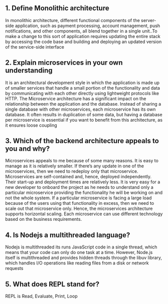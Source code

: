 ## 1. Define Monolithic architecture
 In monolithic architecture, different functional components of the server-side application, such as payment processing, account management, push notifications, and other components, all blend together in a single unit..To make a change to this sort of application requires updating the entire stack by accessing the code base and building and deploying an updated version of the service-side interface
 
 ## 2. Explain microservices in your own understanding
 It is an architectural development style in which the application is made up of smaller services that handle a small portion of the functionality and data by communicating with each other directly using lightweight protocols like HTTP.
 The Microservice architecture has a significant impact on the relationship between the application and the database. Instead of sharing a single database with other microservices, each microservice has its own database. It often results in duplication of some data, but having a database per microservice is essential if you want to benefit from this architecture, as it ensures loose coupling
 
 ## 3. Which of the backend architecture appeals to you and why?
 Microservices appeals to me because of some many reasons.
 It is easy to manage as it is relatively smaller.
If there’s any update in one of the microservices, then we need to redeploy only that microservice.
Microservices are self-contained and, hence, deployed independently. Their start-up and deployment times are relatively less.
It is very easy for a new developer to onboard the project as he needs to understand only a particular microservice providing the functionality he will be working on and not the whole system.
If a particular microservice is facing a large load because of the users using that functionality in excess, then we need to scale out that microservice only. Hence, the microservices architecture supports horizontal scaling.
Each microservice can use different technology based on the business requirements.

## 4. Is Nodejs a multithreaded language?
Nodejs is multithreaded its runs JavaScript code in a single thread, which means that your code can only do one task at a time. However, Node.js itself is multithreaded and provides hidden threads through the libuv library, which handles I/O operations like reading files from a disk or network requests

## 5. What does REPL stand for?
REPL is Read, Evaluate, Print, Loop
